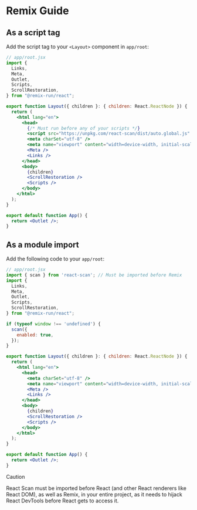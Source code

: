 # Remix Guide

## As a script tag

Add the script tag to your `<Layout>` component in `app/root`:

```jsx
// app/root.jsx
import {
  Links,
  Meta,
  Outlet,
  Scripts,
  ScrollRestoration,
} from "@remix-run/react";

export function Layout({ children }: { children: React.ReactNode }) {
  return (
    <html lang="en">
      <head>
        {/* Must run before any of your scripts */}
        <script src="https://unpkg.com/react-scan/dist/auto.global.js" />
        <meta charSet="utf-8" />
        <meta name="viewport" content="width=device-width, initial-scale=1" />
        <Meta />
        <Links />
      </head>
      <body>
        {children}
        <ScrollRestoration />
        <Scripts />
      </body>
    </html>
  );
}

export default function App() {
  return <Outlet />;
}
```

## As a module import

Add the following code to your `app/root`:

```jsx
// app/root.jsx
import { scan } from 'react-scan'; // Must be imported before Remix
import {
  Links,
  Meta,
  Outlet,
  Scripts,
  ScrollRestoration,
} from "@remix-run/react";

if (typeof window !== 'undefined') {
  scan({
    enabled: true,
  });
}

export function Layout({ children }: { children: React.ReactNode }) {
  return (
    <html lang="en">
      <head>
        <meta charSet="utf-8" />
        <meta name="viewport" content="width=device-width, initial-scale=1" />
        <Meta />
        <Links />
      </head>
      <body>
        {children}
        <ScrollRestoration />
        <Scripts />
      </body>
    </html>
  );
}

export default function App() {
  return <Outlet />;
}
```

> [!CAUTION]
> React Scan must be imported before React (and other React renderers like React DOM), as well as Remix, in your entire project, as it needs to hijack React DevTools before React gets to access it.
